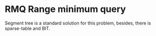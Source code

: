 # RMQ Range minimum query

Segment tree is a standard solution for this problem, besides, there is sparse-table and BIT.